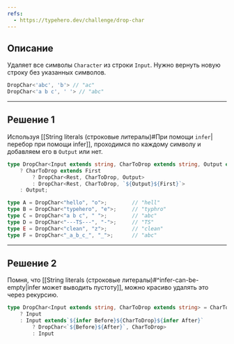 ```yaml
---
refs:
  - https://typehero.dev/challenge/drop-char
---
```

## Описание

Удаляет все символы `Character` из строки `Input`. Нужно вернуть новую строку без указанных символов.

```ts
DropChar<'abc', 'b'> // "ac"
DropChar<'a b c', ' '> // "abc"
``` 

---
## Решение 1

Используя [[String literals (строковые литералы)#При помощи `infer`|перебор при помощи infer]], проходимся по каждому символу и добавляем его в `Output` или нет.

```ts
type DropChar<Input extends string, CharToDrop extends string, Output extends string = ""> = Input extends `${infer First}${infer Rest}`
	? CharToDrop extends First
		? DropChar<Rest, CharToDrop, Output>
		: DropChar<Rest, CharToDrop, `${Output}${First}`>
	: Output;

type A = DropChar<"hello", "o">;        // "hell"
type B = DropChar<"typehero", "e">;     // "typhro"
type C = DropChar<"a b c", " ">;        // "abc"
type D = DropChar<"---TS---", "-">;     // "TS"
type E = DropChar<"clean", "z">;        // "clean"
type F = DropChar<"_a_b_c_", "_">;      // "abc"
```

---
## Решение 2

Помня, что [[String literals (строковые литералы)#^infer-can-be-empty|infer может выводить пустоту]], можно красиво удалять это через рекурсию.

```ts
type DropChar<Input extends string, CharToDrop extends string> = CharToDrop extends ""
	? Input
	: Input extends`${infer Before}${CharToDrop}${infer After}`
		? DropChar<`${Before}${After}`, CharToDrop>
		: Input
```